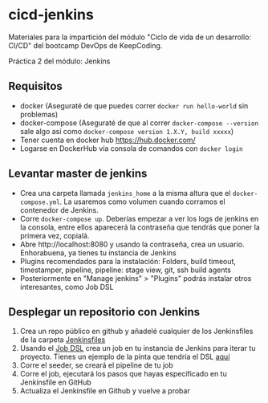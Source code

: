 # cicd-jenkins

Materiales para la impartición del módulo "Ciclo de vida de un desarrollo: CI/CD" del bootcamp DevOps de KeepCoding.

Práctica 2 del módulo: Jenkins

## Requisitos
- docker (Aseguraté de que puedes correr `docker run hello-world` sin problemas)
- docker-compose (Aseguraté de que al correr `docker-compose --version` sale algo así como `docker-compose version 1.X.Y, build xxxxx`)
- Tener cuenta en docker hub https://hub.docker.com/
- Logarse en DockerHub vía consola de comandos con `docker login`

## Levantar master de jenkins
- Crea una carpeta llamada `jenkins_home` a la misma altura que el `docker-compose.yml`. La usaremos como volumen cuando corramos el contenedor de Jenkins.
- Corre `docker-compose up`. Deberías empezar a ver los logs de jenkins en la consola, entre ellos aparecerá la contraseña que tendrás que poner la primera vez, copialá.
- Abre http://localhost:8080 y usando la contraseña, crea un usuario. Enhorabuena, ya tienes tu instancia de Jenkins
- Plugins recomendados para la instalación: Folders, build timeout, timestamper, pipeline, pipeline: stage view, git, ssh build agents
- Posteriormente en "Manage jenkins" > "Plugins" podrás instalar otros interesantes, como Job DSL

## Desplegar un repositorio con Jenkins
1. Crea un repo público en github y añadelé cualquier de los Jenkinsfiles de la carpeta [Jenkinsfiles](./Jenkinsfiles/)
2. Usando el [Job DSL](https://jenkinsci.github.io/job-dsl-plugin/) crea un job en tu instancia de Jenkins para iterar tu proyecto. Tienes un ejemplo de la pinta que tendría el DSL [aquí](./DSL/)
3. Corre el seeder, se creará el pipeline de tu job
4. Corre el job, ejecutará los pasos que hayas especificado en tu Jenkinsfile en GitHub
5. Actualiza el Jenkinsfile en Github y vuelve a probar
